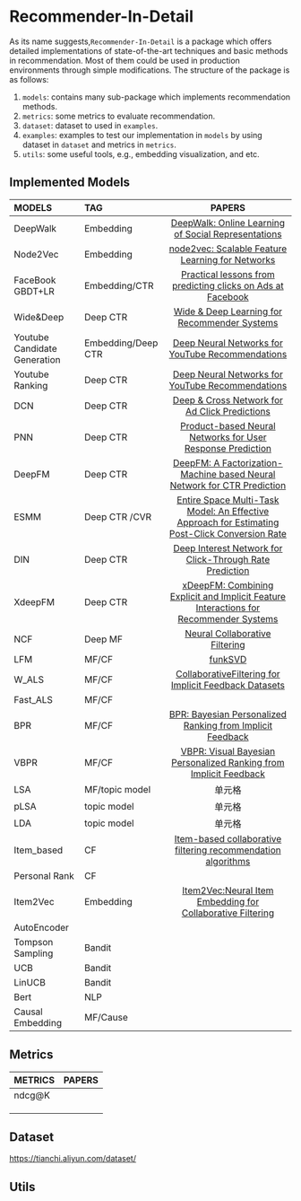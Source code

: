 # Recommender-In-Detail

As its name suggests,`Recommender-In-Detail` is a package which offers detailed implementations of state-of-the-art techniques and basic methods in recommendation. Most of them could be used in production environments through simple modifications. The structure of the package is as follows:

1. `models`: contains many sub-package which implements recommendation methods.
2. `metrics`: some metrics to evaluate recommendation.
3. `dataset`: dataset to used in `examples`.
4. `examples`: examples to test our implementation in `models` by using dataset in `dataset` and metrics in `metrics`.
5. `utils`: some useful tools, e.g., embedding visualization, and etc.

## Implemented Models

| MODELS| TAG | PAPERS |
|  :---  | :---  | :--:  |
| DeepWalk  | Embedding          | [DeepWalk: Online Learning of Social Representations](https://arxiv.org/abs/1403.6652) |
| Node2Vec | Embedding          | [node2vec: Scalable Feature Learning for Networks](<https://cs.stanford.edu/~jure/pubs/node2vec-kdd16.pdf>) |
| FaceBook GBDT+LR | Embedding/CTR      | [Practical lessons from predicting clicks on Ads at Facebook]() |
| Wide&Deep | Deep CTR | [Wide & Deep Learning for Recommender Systems](https://arxiv.org/abs/1606.07792) |
| Youtube   Candidate Generation | Embedding/Deep CTR | [Deep Neural Networks for YouTube Recommendations]() |
| Youtube    Ranking | Deep CTR | [Deep Neural Networks for YouTube Recommendations]() |
| DCN | Deep CTR | [Deep & Cross Network for Ad Click Predictions](<https://arxiv.org/pdf/1708.05123.pdf>) |
| PNN | Deep CTR | [Product-based Neural Networks for User Response Prediction](https://arxiv.org/abs/1611.00144) |
| DeepFM | Deep CTR | [DeepFM: A Factorization-Machine based Neural Network for CTR Prediction](<https://arxiv.org/abs/1703.04247>) |
| ESMM | Deep CTR /CVR | [Entire Space Multi-Task Model: An Effective Approach for Estimating Post-Click Conversion Rate](<https://arxiv.org/abs/1804.07931>) |
| DIN | Deep CTR | [Deep Interest Network for Click-Through Rate Prediction](https://arxiv.org/abs/1706.06978) |
| XdeepFM | Deep CTR | [xDeepFM: Combining Explicit and Implicit Feature Interactions for Recommender Systems](https://arxiv.org/abs/1803.05170) |
| NCF | Deep MF | [Neural Collaborative Filtering](https://arxiv.org/abs/1708.05031) |
| LFM | MF/CF | [funkSVD](https://sifter.org/~simon/journal/20061211.html) |
| W_ALS | MF/CF | [CollaborativeFiltering for Implicit Feedback Datasets](https://www.researchgate.net/publication/220765111_Collaborative_Filtering_for_Implicit_Feedback_Datasets?ev=pub_cit) |
| Fast_ALS | MF/CF |  |
| BPR | MF/CF | [BPR: Bayesian Personalized Ranking from Implicit Feedback](https://arxiv.org/abs/1205.2618) |
| VBPR | MF/CF | [VBPR: Visual Bayesian Personalized Ranking from Implicit Feedback](https://arxiv.org/abs/1510.01784) |
| LSA | MF/topic model | 单元格 |
| pLSA | topic model | 单元格 |
| LDA | topic model | 单元格 |
| Item_based | CF | [Item-based collaborative filtering recommendation algorithms]() |
| Personal Rank | CF |  |
| Item2Vec | Embedding          | [Item2Vec:Neural Item Embedding for Collaborative Filtering](https://arxiv.org/abs/1603.04259) |
| AutoEncoder |  |  |
| Tompson Sampling | Bandit |  |
| UCB | Bandit |  |
| LinUCB | Bandit |  |
| Bert | NLP |  |
| Causal Embedding | MF/Cause |  |

## Metrics

| METRICS | PAPERS |
| ---- | ------ |
| ndcg@K |        |
|      |        |
|      |        |
|      |      |




## Dataset

https://tianchi.aliyun.com/dataset/

## Utils





